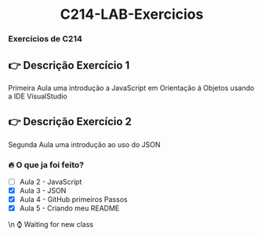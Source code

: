 <h1 align = "center"> C214-LAB-Exercicios </h1>

### Exercícios de C214
## :point_right: Descrição Exercício 1
<p>Primeira Aula uma introdução a JavaScript em Orientação á Objetos usando a IDE VisualStudio</p>

## :point_right: Descrição Exercício 2
<p>Segunda Aula uma introdução ao uso do JSON </p>


### :fire: O que ja foi feito? 
- [ ] Aula 2 - JavaScript 
- [X] Aula 3 - JSON
- [X] Aula 4 - GitHub primeiros Passos
- [X] Aula 5 - Criando meu README

\n :watch: Waiting for new class

